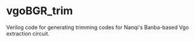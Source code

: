 # vgoBGR_trim
Verilog code for generating trimming codes for Nanqi's Banba-based Vgo extraction circuit.
